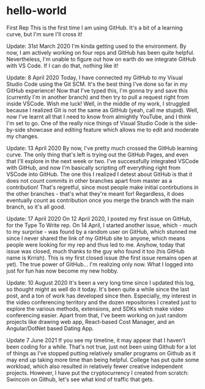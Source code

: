 # hello-world
First Rep
This is the first time I am using GitHub. It's a bit of a learning curve, but I'm sure I'll cross it!

Update: 31st March 2020
I'm kinda getting used to the environment. By now, I am actively working on four reps and GitHub has been quite helpful. Nevertheless, I'm unable to figure out how on earth do we integrate GitHub with VS Code. If I can do that, nothing like it!

Update: 8 April 2020
Today, I have connected my GitHub to my Visual Studio Code using the Git SCM. It's the best thing I've done so far in my GitHub experience! Now that I've typed this, I'm gonna try and save this (currently I'm in another branch) and then try to pull a request right from inside VSCode. Wish me luck! Well, in the middle of my work, I struggled because I realized Git is not the same as GitHub (yeah, call me stupid). Well, now I've learnt all that I need to know from almightly YouTube, and I think I'm set to go. One of the really nice things of Visual Studio Code is the side-by-side showcase and editing feature which allows me to edit and moderate my changes.

Update: 13 April 2020
By now, I've pretty much crossed the GitHub learning curve. The only thing that's left is trying out the GitHub Pages, and even that I'll explore in the next week or two. I've successfully integrated VSCode with GitHub, and now I'm basically scripting off everything right from VSCode into GitHub. The one this I realized I detest about GitHub is that it does not count commits in other branches apart from master as a contribution! That's regretful, since most people make initial contirbutions in the other branches - that's what they're meant for! Regardless, it does eventually count as contribution once you merge the branch with the main branch, so it's all good.

Update: 17 April 2020
On 12 April 2020, I posted my first issue on GitHub, for the Type To Write rep. On 14 April, I started another issue, which - much to my surprise - was found by a random user on GitHub, which stunned me since I never shared the link of my GitHub site to anyone, which means people were looking for my rep and thus led to me. Anyhow, today that issue was closed, much thanks to the guy who found it too (his GitHub name is Krrish). This is my first closed issue (the first issue remains open at yet). The true power of GitHub... I'm realizing only now. What I logged into just for fun has now become my new hobby.

Update: 10 August 2020
It's been a very long time since I updated this log, so thought might as well do it today. It's been quite a while since the last post, and a ton of work has developed since then. Especially, my interest in the video conferencing territory and the dozen repositories I created just to explore the various methods, extensions, and SDKs which make video conferencing easier. Apart from that, I've beem working on just random projects like drawing web app, React-based Cost Manager, and an Angular/DotNet based Dating App.

Update 7 June 2021
If you see my timeline, it may appear that I haven't been coding for a while. That's not true, just not been using Github for a lot of things as I've stopped putting relatively smaller programs on Github as it may end up taking more time than being helpful. College has put quite some workload, which also resulted in relatively fewer creative independent projects. However, I have put the cryptocurrency I created from scratch: Swincoin on Github, let's see what kind of traffic that gets.
